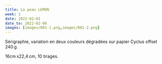 ```yaml
---
title: La peau LEMON
week: 1
date: 2022-02-01
date_to: 2022-02-06
images: [images/001-1.png,images/001-2.png]
---
```

Sérigraphie, variation en deux couleurs dégradées sur papier Cyclus offset 240 g.

16cm x22,4 cm, 10 tirages.